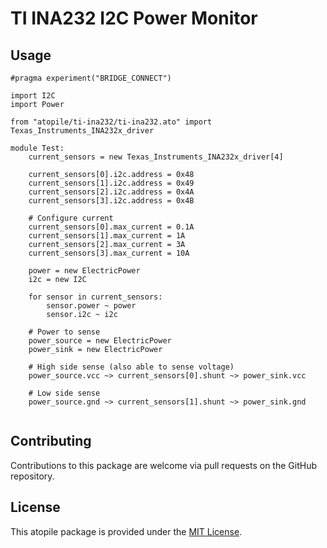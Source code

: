 # TI INA232 I2C Power Monitor

## Usage

```ato
#pragma experiment("BRIDGE_CONNECT")

import I2C
import Power

from "atopile/ti-ina232/ti-ina232.ato" import Texas_Instruments_INA232x_driver

module Test:
    current_sensors = new Texas_Instruments_INA232x_driver[4]

    current_sensors[0].i2c.address = 0x48
    current_sensors[1].i2c.address = 0x49
    current_sensors[2].i2c.address = 0x4A
    current_sensors[3].i2c.address = 0x4B

    # Configure current
    current_sensors[0].max_current = 0.1A
    current_sensors[1].max_current = 1A
    current_sensors[2].max_current = 3A
    current_sensors[3].max_current = 10A

    power = new ElectricPower
    i2c = new I2C

    for sensor in current_sensors:
        sensor.power ~ power
        sensor.i2c ~ i2c

    # Power to sense
    power_source = new ElectricPower
    power_sink = new ElectricPower

    # High side sense (also able to sense voltage)
    power_source.vcc ~> current_sensors[0].shunt ~> power_sink.vcc

    # Low side sense
    power_source.gnd ~> current_sensors[1].shunt ~> power_sink.gnd


```

## Contributing

Contributions to this package are welcome via pull requests on the GitHub repository.

## License

This atopile package is provided under the [MIT License](https://opensource.org/license/mit/).
